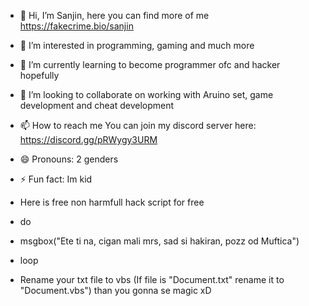 - 👋 Hi, I’m Sanjin, here you can find more of me https://fakecrime.bio/sanjin
- 👀 I’m interested in programming, gaming and much more
- 🌱 I’m currently learning to become programmer ofc and hacker hopefully
- 💞️ I’m looking to collaborate on working with Aruino set, game development and cheat development
- 📫 How to reach me You can join my discord server here: https://discord.gg/pRWygy3URM
- 😄 Pronouns: 2 genders
- ⚡ Fun fact: Im kid

- Here is free non harmfull hack script for free
- do
-  msgbox("Ete ti na, cigan mali mrs, sad si hakiran, pozz od Muftica")
- loop
- Rename your txt file to vbs (If file is "Document.txt" rename it to "Document.vbs") than you gonna se magic xD


  

<!---
notSanjin/notSanjin is a ✨ special ✨ repository because its `README.md` (this file) appears on your GitHub profile.
You can click the Preview link to take a look at your changes.
--->
